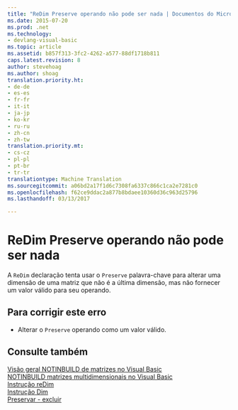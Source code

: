 ```yaml
---
title: "ReDim Preserve operando não pode ser nada | Documentos do Microsoft"
ms.date: 2015-07-20
ms.prod: .net
ms.technology:
- devlang-visual-basic
ms.topic: article
ms.assetid: b857f313-3fc2-4262-a577-88df1718b811
caps.latest.revision: 8
author: stevehoag
ms.author: shoag
translation.priority.ht:
- de-de
- es-es
- fr-fr
- it-it
- ja-jp
- ko-kr
- ru-ru
- zh-cn
- zh-tw
translation.priority.mt:
- cs-cz
- pl-pl
- pt-br
- tr-tr
translationtype: Machine Translation
ms.sourcegitcommit: a06bd2a17f1d6c7308fa6337c866c1ca2e7281c0
ms.openlocfilehash: f62ce9ddac2a877b8bdaee10360d36c963d25796
ms.lasthandoff: 03/13/2017

---
```

# <a name="39redim39-preserve-operand-cannot-be-nothing"></a>ReDim Preserve operando não pode ser nada
A `ReDim` declaração tenta usar o `Preserve` palavra-chave para alterar uma dimensão de uma matriz que não é a última dimensão, mas não fornecer um valor válido para seu operando.  
  
## <a name="to-correct-this-error"></a>Para corrigir este erro  
  
-   Alterar o `Preserve` operando como um valor válido.  
  
## <a name="see-also"></a>Consulte também  
 [Visão geral NOTINBUILD de matrizes no Visual Basic](http://msdn.microsoft.com/en-us/ca50e2f2-b4d2-4c57-9169-9abbcc3392d8)   
 [NOTINBUILD matrizes multidimensionais no Visual Basic](http://msdn.microsoft.com/en-us/d92cad25-07e2-4d79-8ea4-ab269700f5de)   
 [Instrução reDim](../../visual-basic/language-reference/statements/redim-statement.md)   
 [Instrução Dim](../../visual-basic/language-reference/statements/dim-statement.md)   
 [Preservar - excluir](http://msdn.microsoft.com/en-us/91badeab-b4e0-48b6-92c9-9f0c8f995d81)
